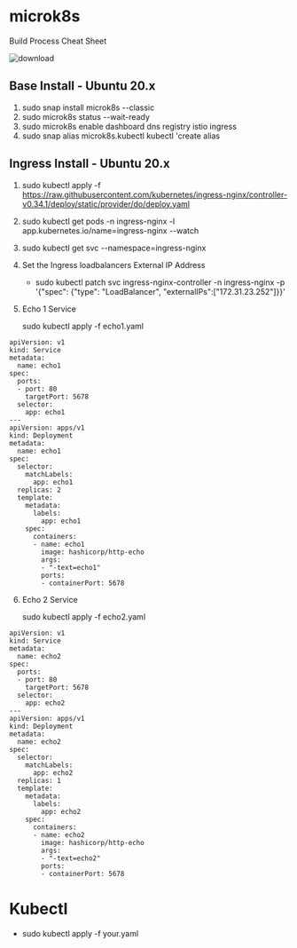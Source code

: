 # microk8s
Build Process Cheat Sheet  

![download](https://user-images.githubusercontent.com/993459/111545821-ea5d5880-8733-11eb-9352-d22f812e9fb0.png)

## Base Install - Ubuntu 20.x
1. sudo snap install microk8s --classic
2. sudo microk8s status --wait-ready
3. sudo microk8s enable dashboard dns registry istio ingress
4. sudo snap alias microk8s.kubectl kubectl    'create alias

## Ingress Install - Ubuntu 20.x
1. sudo kubectl apply -f https://raw.githubusercontent.com/kubernetes/ingress-nginx/controller-v0.34.1/deploy/static/provider/do/deploy.yaml
2. sudo kubectl get pods -n ingress-nginx   -l app.kubernetes.io/name=ingress-nginx --watch
3. sudo kubectl get svc --namespace=ingress-nginx
4. Set the Ingress loadbalancers External IP Address 
   - sudo kubectl patch svc ingress-nginx-controller -n ingress-nginx -p '{"spec": {"type": "LoadBalancer", "externalIPs":["172.31.23.252"]}}'

5. Echo 1 Service 

   sudo kubectl apply -f echo1.yaml
   
```
apiVersion: v1
kind: Service
metadata:
  name: echo1
spec:
  ports:
  - port: 80
    targetPort: 5678
  selector:
    app: echo1
---
apiVersion: apps/v1
kind: Deployment
metadata:
  name: echo1
spec:
  selector:
    matchLabels:
      app: echo1
  replicas: 2
  template:
    metadata:
      labels:
        app: echo1
    spec:
      containers:
      - name: echo1
        image: hashicorp/http-echo
        args:
        - "-text=echo1"
        ports:
        - containerPort: 5678
```

6. Echo 2 Service

   sudo kubectl apply -f echo2.yaml 
   
   
```
apiVersion: v1
kind: Service
metadata:
  name: echo2
spec:
  ports:
  - port: 80
    targetPort: 5678
  selector:
    app: echo2
---
apiVersion: apps/v1
kind: Deployment
metadata:
  name: echo2
spec:
  selector:
    matchLabels:
      app: echo2
  replicas: 1
  template:
    metadata:
      labels:
        app: echo2
    spec:
      containers:
      - name: echo2
        image: hashicorp/http-echo
        args:
        - "-text=echo2"
        ports:
        - containerPort: 5678
```
# Kubectl
- sudo kubectl apply -f your.yaml



